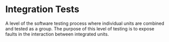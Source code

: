 # Integration Tests

A level of the software testing process where individual units are combined and tested as a group. The purpose of this level of testing is to expose faults in the interaction between integrated units.